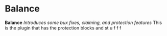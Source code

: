 # Balance
**Balance**
*Introduces some bux fixes, claiming, and protection features*
This is the plugin that has the protection blocks and st u f f f
